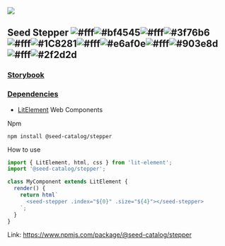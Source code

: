 ![](https://cdn.jsdelivr.net/gh/vicdata4/seed/assets/logo_md.png?v=4&s=100)

## Seed Stepper ![#fff](https://via.placeholder.com/15/fff/000000?text=+)![#bf4545](https://via.placeholder.com/15/bf4545/000000?text=+)![#fff](https://via.placeholder.com/15/fff/000000?text=+)![#3f76b6](https://via.placeholder.com/15/3f76b6/000000?text=+)![#fff](https://via.placeholder.com/15/fff/000000?text=+)![#1C8281](https://via.placeholder.com/15/1C8281/000000?text=+)![#fff](https://via.placeholder.com/15/fff/000000?text=+)![#e6af0e](https://via.placeholder.com/15/e6af0e/000000?text=+)![#fff](https://via.placeholder.com/15/fff/000000?text=+)![#903e8d](https://via.placeholder.com/15/903e8d/000000?text=+)![#fff](https://via.placeholder.com/15/fff/000000?text=+)![#2f2d2d](https://via.placeholder.com/15/2f2d2d/000000?text=+)

### [Storybook](https://vicdata4.github.io/?path=/story/seed-catalog--stepper)

### [Dependencies](package.json)

- [LitElement](https://lit-element.polymer-project.org) Web Components

Npm

```
npm install @seed-catalog/stepper
```

How to use

```js
import { LitElement, html, css } from 'lit-element';
import '@seed-catalog/stepper';

class MyComponent extends LitElement {
  render() {
    return html`
      <seed-stepper .index="${0}" .size="${4}"></seed-stepper>
    `;
  }
}
```

Link: https://www.npmjs.com/package/@seed-catalog/stepper